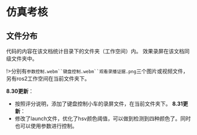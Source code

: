 # 仿真考核

## 文件分布
代码的内容在该文档统计目录下的文件夹（工作空间）内。
效果录屏在该文档同级文件夹中。

!>分别有`参数控制.webm``键盘控制.webm``观看录播证据.png`三个图片或视频文件，另有ros2工作空间在当前文件夹下。

**8.30更新**：
- 按照评分说明，添加了键盘控制小车的录屏文件，在当前文件夹下。
**8.31更新**：
- 修改了launch文件，优化了hsv颜色阈值，可以做到检测到四种颜色了。同时也可以使用参数进行控制。
